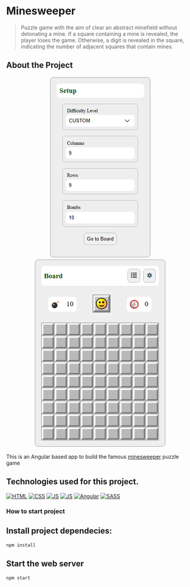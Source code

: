 # **Minesweeper**

> Puzzle game with the aim of clear an abstract minefield without detonating a mine.
If a square containing a mine is revealed, the player loses the game.
Otherwise, a digit is revealed in the square, indicating the number of adjacent squares that contain mines.

## About the Project

<p align="center">
  <img src="./src/assets/images/Setup.png" />
  <img src="./src/assets/images/Board.png" />
</p>

This is an Angular based app to build the famous [minesweeper](https://en.wikipedia.org/wiki/Minesweeper_(video_game)) puzzle game 

## **Technologies used for this project.**

[<img src='https://img.icons8.com/color/96/000000/html-5--v1.png' alt='HTML' width='50px'/>](https://html.spec.whatwg.org/multipage/)
[<img src='https://img.icons8.com/color/96/000000/css3.png' alt='CSS' width='50px'/>](https://www.css3.com/)
[<img src='https://img.icons8.com/color/96/000000/javascript--v1.png' alt='JS' width='50px'/>](https://developer.mozilla.org/en-US/docs/Web/JavaScript)
[<img src='https://img.icons8.com/?size=512&id=nCj4PvnCO0tZ&format=png' alt='JS' width='50px'/>](https://www.typescriptlang.org/)
[<img src='https://img.icons8.com/?size=512&id=71257&format=png' alt='Angular' width='50px'/>](https://angular.io/)
[<img src='https://img.icons8.com/color/96/000000/sass.png' alt='SASS' width='50px'/>](https://sass-lang.com/)

### **How to start project**

## Install project dependecies:

```
npm install
```

## Start the web server

```
npm start
```
